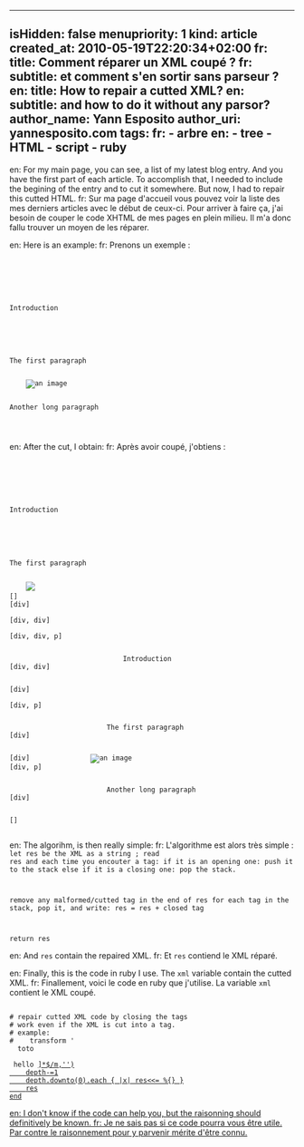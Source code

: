-----
isHidden:       false
menupriority:   1
kind:           article
created_at:     2010-05-19T22:20:34+02:00
fr: title: Comment réparer un XML coupé ?
fr: subtitle: et comment s'en sortir sans parseur ?
en: title: How to repair a cutted XML?
en: subtitle: and how to do it without any parsor?
author_name: Yann Esposito
author_uri: yannesposito.com
tags:
fr:     - arbre
en:     - tree
    - HTML
    - script
    - ruby
-----

en: For my main page, you can see, a list of my latest blog entry. And you have the first part of each article. To accomplish that, I needed to include the begining of the entry and to cut it somewhere. But now, I had to repair this cutted HTML.
fr: Sur ma page d'accueil vous pouvez voir la liste des mes derniers articles avec le début de ceux-ci. Pour arriver à faire ça, j'ai besoin de couper le code XHTML de mes pages en plein milieu. Il m'a donc fallu trouver un moyen de les réparer.

en: Here is an example:
fr: Prenons un exemple :

<code class="html">
<div class="corps">
    <div class="intro">
        <p>Introduction</p>
    </div>
    <p>The first paragraph</p>
    <img src="/img/img.png" alt="an image"/>
    <p>Another long paragraph</p>
</div>
</code>

en: After the cut, I obtain:
fr: Après avoir coupé, j'obtiens :

<code class="html">
<div class="corps">
    <div class="intro">
        <p>Introduction</p>
    </div>
    <p>The first paragraph</p>
    <img src="/img/im
</code>

en: Argh! In the middle of an `<img>` tag.
fr: En plein milieu d'un tag `<img>` !

en: In fact, it is not as difficult as it should sound first. The secret is, you don't need to keep the complete tree structure to repair it, but only the list of not closed parents.
fr: En réalité, ce n'est pas si difficile que celà peut paraître au premier abord. Le secret réside dans le fait de comprendre que l'on n'a pas besoin de conserver la structure complète de l'arbre pour le réparer, mais seulement la liste des parents non fermés.

en: Given with our example, when we are after the first paragraph. we only have to close the `div` for class `corps` and the XML is repaired. Of course, when you cut inside a tag, you sould go back, as if you where just before it. Delete this tag and all is ok.
fr: Pour notre exemple, juste après le paragraphe `first paragraph` nous n'avons qu'à fermer un `div` pour la classe `corps` et le XML est réparé. Bien entendu, quand on est dans le cas où un tag est coupé au milieu, on a qu'à remonté juste avant le début de ce tag corrompu.

en: Then, all you have to do, is not remember all the XML tree, but only the heap containing your parents. Suppose we treat the complete first example, the stack will pass through the following state, in order:
fr: Donc, tout ce que nous avons à faire, c'est d'enregistrer la liste des parents dans une pile. Supposons que nous traitions le premier exemple complètement. La pile passera par les états suivants :

<code class="html">
[]           
[div]           <div class="corps">
[div, div]          <div class="intro">
[div, div, p]           <p>
                            Introduction
[div, div]              </p>
[div]               </div>
[div, p]            <p>
                        The first paragraph
[div]               </p>
[div]               <img src="/img/img.png" alt="an image"/>
[div, p]            <p>
                        Another long paragraph
[div]               </p>
[]              </div>
</code>

en: The algorihm, is then really simple: 
fr: L'algorithme est alors très simple :
<code class="html">
let res be the XML as a string ; 
read res and each time you encouter a tag: 
    if it is an opening one: 
        push it to the stack
    else if it is a closing one: 
        pop the stack.

remove any malformed/cutted tag in the end of res
for each tag in the stack, pop it, and write:
    res = res + closed tag

return res
</code>

en: And `res` contain the repaired XML.
fr: Et `res` contiend le XML réparé.

en: Finally, this is the code in ruby I use. The `xml` variable contain the cutted XML.
fr: Finallement, voici le code en ruby que j'utilise. La variable `xml` contient le XML coupé.

<code class="ruby" file="repair_xml.rb">
# repair cutted XML code by closing the tags
# work even if the XML is cut into a tag.
# example:
#    transform '<div> <span> toto </span> <p> hello <a href="http://tur'
#    into      '<div> <span> toto </span> <p> hello </p></div>'
def repair_xml( xml )
    parents=[]
    depth=0
    xml.scan( %r{<(/?)(\w*)[^>]*(/?)>} ).each do |m|
        if m[2] == "/"
            next
        end
        if m[0] == "" 
            parents[depth]=m[1]
            depth+=1
        else
            depth-=1
        end
    end
    res=xml.sub(/<[^>]*$/m,'')
    depth-=1
    depth.downto(0).each { |x| res<<= %{</#{parents[x]}>} }
    res
end
</code>

en: I don't know if the code can help you, but the raisonning should definitively be known.
fr: Je ne sais pas si ce code pourra vous être utile. Par contre le raisonnement pour y parvenir mérite d'être connu.
